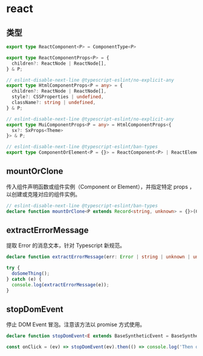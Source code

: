 # react

## 类型

```typescript
export type ReactComponent<P> = ComponentType<P>

export type ReactComponentProps<P> = {
  children?: ReactNode | ReactNode[],
} & P;

// eslint-disable-next-line @typescript-eslint/no-explicit-any
export type HtmlComponentProps<P = any> = {
  children?: ReactNode | ReactNode[],
  style?: CSSProperties | undefined,
  className?: string | undefined,
} & P;

// eslint-disable-next-line @typescript-eslint/no-explicit-any
export type MuiComponentProps<P = any> = HtmlComponentProps<{
  sx?: SxProps<Theme>
}> & P;

// eslint-disable-next-line @typescript-eslint/ban-types
export type ComponentOrElement<P = {}> = ReactComponent<P> | ReactElement<P>;
```

## mountOrClone

传入组件声明函数或组件实例（Component or Element），并指定特定 props ，以创建或克隆对应的组件实例。

```typescript
// eslint-disable-next-line @typescript-eslint/ban-types
declare function mountOrClone<P extends Record<string, unknown> = {}>(CE?: ComponentOrElement<P>, props?: P): ReactElement<P> | null;
```

## extractErrorMessage

提取 Error 的消息文本，针对 Typescript 新规范。

```typescript
declare function extractErrorMessage(err: Error | string | unknown | undefined): string;
```

```typescript
try {
  doSomeThing();
} catch (e) {
  console.log(extractErrorMessage(e));
}
```

## stopDomEvent

停止 DOM Event 冒泡。注意该方法以 promise 方式使用。

```typescript
declare function stopDomEvent<E extends BaseSyntheticEvent = BaseSyntheticEvent>(e: E): Promise<E>;
```

```typescript
const onClick = (ev) => stopDomEvent(ev).then(() => console.log('Then do something...'));
```

